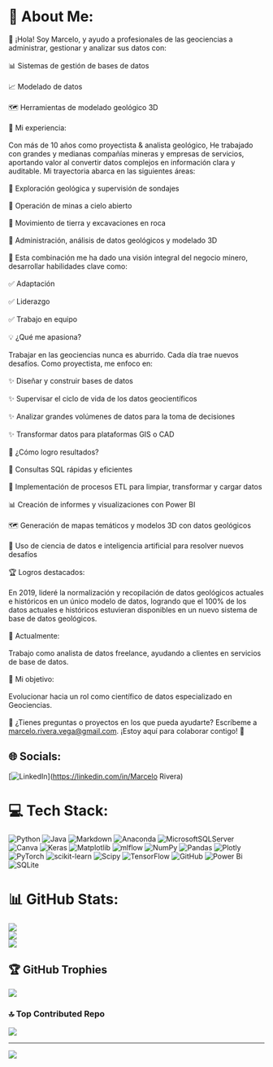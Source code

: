 # 💫 About Me:
👋 ¡Hola! Soy Marcelo, y ayudo a profesionales de las geociencias a administrar, gestionar y analizar sus datos con:  <br><br>📊 Sistemas de gestión de bases de datos <br><br> 	📈 Modelado de datos <br><br> 	🗺️ Herramientas de modelado geológico 3D <br><br>🔎 Mi experiencia: <br><br> Con más de 10 años como proyectista & analista geológico, He trabajado con grandes y medianas compañías mineras y empresas de servicios, aportando valor al convertir datos complejos en información clara y auditable. Mi trayectoria abarca en las siguientes áreas:  <br><br>🔹 Exploración geológica y supervisión de sondajes  <br><br>🔹 Operación de minas a cielo abierto  <br><br>🔹 Movimiento de tierra y excavaciones en roca <br><br>🔹 Administración, análisis de datos geológicos y modelado 3D <br><br>🌟 Esta combinación me ha dado una visión integral del negocio minero, desarrollar habilidades clave como:  <br><br>✅ Adaptación  <br><br>✅ Liderazgo  <br><br>✅ Trabajo en equipo <br><br>💡 ¿Qué me apasiona? <br><br> Trabajar en las geociencias nunca es aburrido. Cada día trae nuevos desafíos. Como proyectista, me enfoco en:  <br><br>✨ Diseñar y construir bases de datos  <br><br>✨ Supervisar el ciclo de vida de los datos geocientíficos  <br><br>✨ Analizar grandes volúmenes de datos para la toma de decisiones  <br><br>✨ Transformar datos para plataformas GIS o CAD <br><br>📌 ¿Cómo logro resultados? <br><br> 💾 Consultas SQL rápidas y eficientes  <br><br>🔄 Implementación de procesos ETL para limpiar, transformar y cargar datos  <br><br>📊 Creación de informes y visualizaciones con Power BI <br><br> 	🗺️ Generación de mapas temáticos y modelos 3D con datos geológicos  <br><br>🤖 Uso de ciencia de datos e inteligencia artificial para resolver nuevos desafíos <br><br>🏆 Logros destacados: <br><br> En 2019, lideré la normalización y recopilación de datos geológicos actuales e históricos en un único modelo de datos, logrando que el 100% de los datos actuales e históricos estuvieran disponibles en un nuevo sistema de base de datos geológicos. <br><br>🚀 Actualmente: <br><br> Trabajo como analista de datos freelance, ayudando a clientes en servicios de base de datos. <br><br>🎯 Mi objetivo: <br><br> Evolucionar hacia un rol como científico de datos especializado en Geociencias. <br><br>📩 ¿Tienes preguntas o proyectos en los que pueda ayudarte? Escríbeme a marcelo.rivera.vega@gmail.com. ¡Estoy aquí para colaborar contigo! 🌟 


## 🌐 Socials:
[![LinkedIn](https://img.shields.io/badge/LinkedIn-%230077B5.svg?logo=linkedin&logoColor=white)](https://linkedin.com/in/Marcelo Rivera) 

# 💻 Tech Stack:
![Python](https://img.shields.io/badge/python-3670A0?style=for-the-badge&logo=python&logoColor=ffdd54) ![Java](https://img.shields.io/badge/java-%23ED8B00.svg?style=for-the-badge&logo=openjdk&logoColor=white) ![Markdown](https://img.shields.io/badge/markdown-%23000000.svg?style=for-the-badge&logo=markdown&logoColor=white) ![Anaconda](https://img.shields.io/badge/Anaconda-%2344A833.svg?style=for-the-badge&logo=anaconda&logoColor=white) ![MicrosoftSQLServer](https://img.shields.io/badge/Microsoft%20SQL%20Server-CC2927?style=for-the-badge&logo=microsoft%20sql%20server&logoColor=white) ![Canva](https://img.shields.io/badge/Canva-%2300C4CC.svg?style=for-the-badge&logo=Canva&logoColor=white) ![Keras](https://img.shields.io/badge/Keras-%23D00000.svg?style=for-the-badge&logo=Keras&logoColor=white) ![Matplotlib](https://img.shields.io/badge/Matplotlib-%23ffffff.svg?style=for-the-badge&logo=Matplotlib&logoColor=black) ![mlflow](https://img.shields.io/badge/mlflow-%23d9ead3.svg?style=for-the-badge&logo=numpy&logoColor=blue) ![NumPy](https://img.shields.io/badge/numpy-%23013243.svg?style=for-the-badge&logo=numpy&logoColor=white) ![Pandas](https://img.shields.io/badge/pandas-%23150458.svg?style=for-the-badge&logo=pandas&logoColor=white) ![Plotly](https://img.shields.io/badge/Plotly-%233F4F75.svg?style=for-the-badge&logo=plotly&logoColor=white) ![PyTorch](https://img.shields.io/badge/PyTorch-%23EE4C2C.svg?style=for-the-badge&logo=PyTorch&logoColor=white) ![scikit-learn](https://img.shields.io/badge/scikit--learn-%23F7931E.svg?style=for-the-badge&logo=scikit-learn&logoColor=white) ![Scipy](https://img.shields.io/badge/SciPy-%230C55A5.svg?style=for-the-badge&logo=scipy&logoColor=%white) ![TensorFlow](https://img.shields.io/badge/TensorFlow-%23FF6F00.svg?style=for-the-badge&logo=TensorFlow&logoColor=white) ![GitHub](https://img.shields.io/badge/github-%23121011.svg?style=for-the-badge&logo=github&logoColor=white) ![Power Bi](https://img.shields.io/badge/power_bi-F2C811?style=for-the-badge&logo=powerbi&logoColor=black) ![SQLite](https://img.shields.io/badge/sqlite-%2307405e.svg?style=for-the-badge&logo=sqlite&logoColor=white)
# 📊 GitHub Stats:
![](https://github-readme-stats.vercel.app/api?username=MRiveraV24&theme=tokyonight&hide_border=false&include_all_commits=false&count_private=false)<br/>
![](https://github-readme-streak-stats.herokuapp.com/?user=MRiveraV24&theme=tokyonight&hide_border=false)<br/>
![](https://github-readme-stats.vercel.app/api/top-langs/?username=MRiveraV24&theme=tokyonight&hide_border=false&include_all_commits=false&count_private=false&layout=compact)

## 🏆 GitHub Trophies
![](https://github-profile-trophy.vercel.app/?username=MRiveraV24&theme=radical&no-frame=false&no-bg=true&margin-w=4)

### 🔝 Top Contributed Repo
![](https://github-contributor-stats.vercel.app/api?username=MRiveraV24&limit=5&theme=dark&combine_all_yearly_contributions=true)

---
[![](https://visitcount.itsvg.in/api?id=MRiveraV24&icon=0&color=0)](https://visitcount.itsvg.in)

<!-- Proudly created with GPRM ( https://gprm.itsvg.in ) -->
